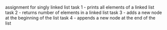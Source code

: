 assignment for singly linked list
task 1 - prints all elements of a linked list
task 2 -  returns number of elements in a linked list
task 3 -  adds a new node at the beginning of the list
task 4 - appends a new node at the end of the list